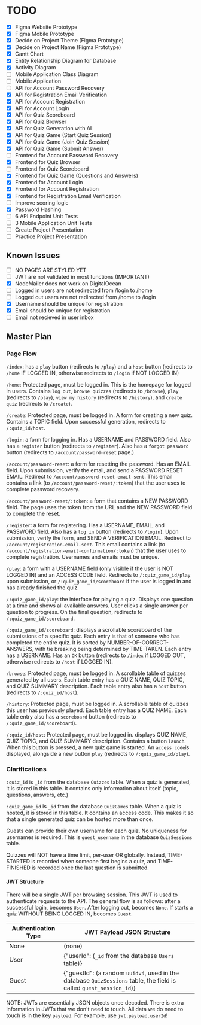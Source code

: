 # TODO

- [x] Figma Website Prototype
- [x] Figma Mobile Prototype
- [x] Decide on Project Theme (Figma Prototype)
- [x] Decide on Project Name (Figma Prototype)
- [x] Gantt Chart
- [x] Entity Relationship Diagram for Database
- [x] Activity Diagram
- [ ] Mobile Application Class Diagram
- [ ] Mobile Application
- [ ] API for Account Password Recovery
- [x] API for Registration Email Verification
- [x] API for Account Registration
- [x] API for Account Login
- [x] API for Quiz Scoreboard
- [x] API for Quiz Browser
- [x] API for Quiz Generation with AI
- [x] API for Quiz Game (Start Quiz Session)
- [x] API for Quiz Game (Join Quiz Session) 
- [x] API for Quiz Game (Submit Answer)
- [ ] Frontend for Account Password Recovery
- [x] Frontend for Quiz Browser
- [ ] Frontend for Quiz Scoreboard
- [x] Frontend for Quiz Game (Questions and Answers)
- [x] Frontend for Account Login
- [x] Frontend for Account Registration
- [x] Frontend for Registration Email Verification
- [ ] Improve scoring logic
- [x] Password Hashing
- [ ] 6 API Endpoint Unit Tests
- [ ] 3 Mobile Application Unit Tests
- [ ] Create Project Presentation
- [ ] Practice Project Presentation

## Known Issues

- [ ] NO PAGES ARE STYLED YET
- [ ] JWT are not validated in most functions (IMPORTANT)
- [x] NodeMailer does not work on DigitalOcean
- [ ] Logged in users are not redirected from /login to /home
- [ ] Logged out users are not redirected from /home to /login
- [x] Username should be unique for registration
- [x] Email should be unique for registration
- [ ] Email not recieved in user inbox

## Master Plan

### Page Flow

`/index`: has a `play` button (redirects to `/play`) and a `host` button (redirects to `/home` IF LOGGED IN, otherwise redirects to `/login` if NOT LOGGED IN)

`/home`: Protected page, must be logged in. This is the homepage for logged in users. Contains `log out`, `browse quizzes` (redirects to `/browse`), `play` (redirects to `/play`), `view my history` (redirects to `/history`), and `create quiz` (redirects to `/create`).

`/create`: Protected page, must be logged in. A form for creating a new quiz. Contains a TOPIC field. Upon successful generation, redirects to `/:quiz_id/host`.

`/login`: a form for logging in. Has a USERNAME and PASSWORD field. Also has a `register` button (redirects to `/register`). Also has a `forgot password` button (redirects to `/account/password-reset` page.)

`/account/password-reset`: a form for resetting the password. Has an EMAIL field. Upon submission, verify the email, and send a PASSWORD RESET EMAIL. Redirect to `/account/password-reset-email-sent`. This email contains a link (to `/account/password-reset/:token`) that the user uses to complete password recovery.

`/account/password-reset/:token`: a form that contains a NEW PASSWORD field. The page uses the token from the URL and the NEW PASSWORD field to complete the reset.

`/register`: a form for registering. Has a USERNAME, EMAIL, and PASSWORD field. Also has a `log in` button (redirects to `/login`). Upon submission, verify the form, and SEND A VERIFICATION EMAIL. Redirect to `/account/registration-email-sent`. This email contains a link (to `/account/registration-email-confirmation/:token`) that the user uses to complete registration. Usernames and emails must be unique.

`/play`: a form with a USERNAME field (only visible if the user is NOT LOGGED IN) and an ACCESS CODE field. Redirects to `/:quiz_game_id/play` upon submission, or `/:quiz_game_id/scoreboard` if the user is logged in and has already finished the quiz.

`/:quiz_game_id/play`: the interface for playing a quiz. Displays one question at a time and shows all available answers. User clicks a single answer per question to progress. On the final question, redirects to `/:quiz_game_id/scoreboard`.

`/:quiz_game_id/scoreboard`: displays a scrollable scoreboard of the submissions of a specific quiz. Each entry is that of someone who has completed the entire quiz. It is sorted by NUMBER-OF-CORRECT-ANSWERS, with tie breaking being determined by TIME-TAKEN. Each entry has a USERNAME. Has an `OK` button (redirects to `/index` if LOGGED OUT, otherwise redirects to `/host` if LOGGED IN).

`/browse`: Protected page, must be logged in. A scrollable table of quizzes generated by all users. Each table entry has a QUIZ NAME, QUIZ TOPIC, and QUIZ SUMMARY description. Each table entry also has a `host` button (redirects to `/:quiz_id/host`).

`/history`: Protected page, must be logged in. A scrollable table of quizzes this user has previously played. Each table entry has a QUIZ NAME. Each table entry also has a `scoreboard` button (redirects to `/:quiz_game_id/scoreboard`).

`/:quiz_id/host`: Protected page, must be logged in. displays QUIZ NAME, QUIZ TOPIC, and QUIZ SUMMARY description. Contains a button `launch`. When this button is pressed, a new quiz game is started. An `access code`is displayed, alongside a new button `play` (redirects to `/:quiz_game_id/play`).

### Clarifications

`:quiz_id` is `_id` from the database `Quizzes` table. When a quiz is generated, it is stored in this table. It contains only information about itself (topic, questions, answers, etc.)

`:quiz_game_id` is `_id` from the database `QuizGames` table. When a quiz is hosted, it is stored in this table. It contains an access code. This makes it so that a single generated quiz can be hosted more than once.

Guests can provide their own username for each quiz. No uniqueness for usernames is required. This is `guest_username` in the database `QuizSessions` table.

Quizzes will NOT have a time limit, per-user OR globally. Instead, TIME-STARTED is recorded when someone first begins a quiz, and TIME-FINISHED is recorded once the last question is submitted.

#### JWT Structure

There will be a single JWT per browsing session. This JWT is used to authenticate requests to the API. The general flow is as follows: after a successful login, becomes `User`. After logging out, becomes `None`. If starts a quiz WITHOUT BEING LOGGED IN, becomes `Guest`.

| Authentication Type | JWT Payload JSON Structure                                                                                          |
| ------------------- | ------------------------------------------------------------------------------------------------------------------- |
| None                | (none)                                                                                                              |
| User                | {"userId": (`_id` from the database `Users` table)}                                                                 |
| Guest               | {"guestId": (a random `uuidv4`, used in the database `QuizSessions` table, the field is called `guest_session_id`)} |

NOTE: JWTs are essentially JSON objects once decoded. There is extra information in JWTs that we don't need to touch. All data we do need to touch is in the key `payload`. For example, use `jwt.payload.userId`!
